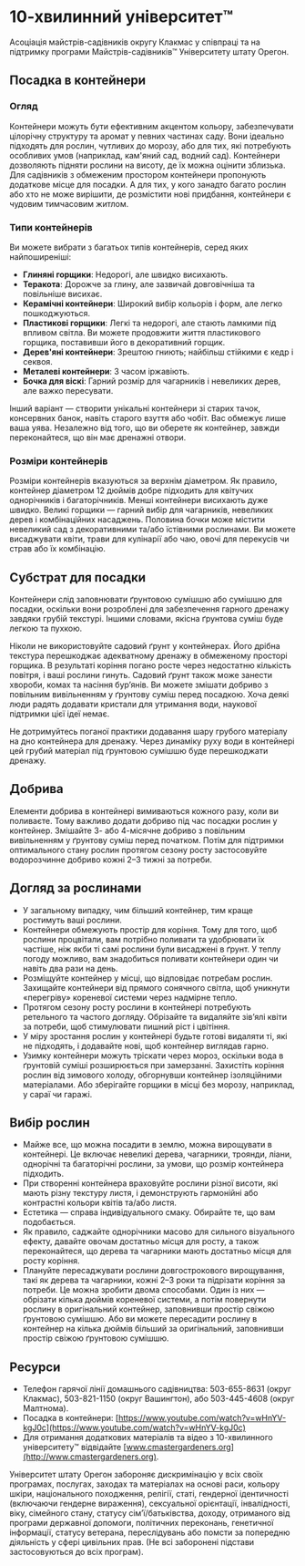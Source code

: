 # 10-хвилинний університет™

Асоціація майстрів-садівників округу Клакмас у співпраці та на підтримку програми Майстрів-садівників™ Університету штату Орегон.

## Посадка в контейнери

### Огляд

Контейнери можуть бути ефективним акцентом кольору, забезпечувати цілорічну структуру та аромат у певних частинах саду. Вони ідеально підходять для рослин, чутливих до морозу, або для тих, які потребують особливих умов (наприклад, кам'яний сад, водний сад). Контейнери дозволяють підняти рослини на висоту, де їх можна оцінити зблизька. Для садівників з обмеженим простором контейнери пропонують додаткове місце для посадки. А для тих, у кого занадто багато рослин або хто не може вирішити, де розмістити нові придбання, контейнери є чудовим тимчасовим житлом.

### Типи контейнерів

Ви можете вибрати з багатьох типів контейнерів, серед яких найпоширеніші:

- **Глиняні горщики**: Недорогі, але швидко висихають.  
- **Теракота**: Дорожче за глину, але зазвичай довговічніша та повільніше висихає.  
- **Керамічні контейнери**: Широкий вибір кольорів і форм, але легко пошкоджуються.  
- **Пластикові горщики**: Легкі та недорогі, але стають ламкими під впливом світла. Ви можете продовжити життя пластикового горщика, поставивши його в декоративний горщик.  
- **Дерев'яні контейнери**: Зрештою гниють; найбільш стійкими є кедр і секвоя.  
- **Металеві контейнери**: З часом іржавіють.  
- **Бочка для віскі**: Гарний розмір для чагарників і невеликих дерев, але важко пересувати.  

Інший варіант — створити унікальні контейнери зі старих тачок, консервних банок, навіть старого взуття або чобіт. Вас обмежує лише ваша уява. Незалежно від того, що ви оберете як контейнер, завжди переконайтеся, що він має дренажні отвори.

### Розміри контейнерів

Розміри контейнерів вказуються за верхнім діаметром. Як правило, контейнер діаметром 12 дюймів добре підходить для квітучих однорічників і багаторічників. Менші контейнери висихають дуже швидко. Великі горщики — гарний вибір для чагарників, невеликих дерев і комбінаційних насаджень. Половина бочки може містити невеликий сад з декоративними та/або їстівними рослинами. Ви можете висаджувати квіти, трави для кулінарії або чаю, овочі для перекусів чи страв або їх комбінацію.

## Субстрат для посадки

Контейнери слід заповнювати ґрунтовою сумішшю або сумішшю для посадки, оскільки вони розроблені для забезпечення гарного дренажу завдяки грубій текстурі. Іншими словами, якісна ґрунтова суміш буде легкою та пухкою.

Ніколи не використовуйте садовий ґрунт у контейнерах. Його дрібна текстура перешкоджає адекватному дренажу в обмеженому просторі горщика. В результаті коріння погано росте через недостатню кількість повітря, і ваші рослини гинуть. Садовий ґрунт також може занести хвороби, комах та насіння бур’янів. Ви можете змішати добриво з повільним вивільненням у ґрунтову суміш перед посадкою. Хоча деякі люди радять додавати кристали для утримання води, наукової підтримки цієї ідеї немає.

Не дотримуйтесь поганої практики додавання шару грубого матеріалу на дно контейнера для дренажу. Через динаміку руху води в контейнері цей грубий матеріал під ґрунтовою сумішшю буде перешкоджати дренажу.

## Добрива

Елементи добрива в контейнері вимиваються кожного разу, коли ви поливаєте. Тому важливо додати добриво під час посадки рослин у контейнер. Змішайте 3- або 4-місячне добриво з повільним вивільненням у ґрунтову суміш перед початком. Потім для підтримки оптимального стану рослин протягом сезону росту застосовуйте водорозчинне добриво кожні 2–3 тижні за потреби.

## Догляд за рослинами

- У загальному випадку, чим більший контейнер, тим краще ростимуть ваші рослини.  
- Контейнери обмежують простір для коріння. Тому для того, щоб рослини процвітали, вам потрібно поливати та удобрювати їх частіше, ніж якби ті самі рослини були висаджені в ґрунт. У теплу погоду можливо, вам знадобиться поливати контейнери один чи навіть два рази на день.  
- Розміщуйте контейнер у місці, що відповідає потребам рослин. Захищайте контейнери від прямого сонячного світла, щоб уникнути «перегріву» кореневої системи через надмірне тепло.  
- Протягом сезону росту рослини в контейнері потребують ретельного та частого догляду. Обрізайте та видаляйте зів’ялі квіти за потреби, щоб стимулювати пишний ріст і цвітіння.  
- У міру зростання рослин у контейнері будьте готові видаляти ті, які не підходять, і додавайте нові, щоб контейнер виглядав гарно.  
- Узимку контейнери можуть тріскати через мороз, оскільки вода в ґрунтовій суміші розширюється при замерзанні. Захистіть коріння рослин від зимового холоду, обгорнувши контейнер ізоляційними матеріалами. Або зберігайте горщики в місці без морозу, наприклад, у сараї чи гаражі.

## Вибір рослин

- Майже все, що можна посадити в землю, можна вирощувати в контейнері. Це включає невеликі дерева, чагарники, троянди, ліани, однорічні та багаторічні рослини, за умови, що розмір контейнера підходить.  
- При створенні контейнера враховуйте рослини різної висоти, які мають різну текстуру листя, і демонструють гармонійні або контрастні кольори квітів та/або листя.  
- Естетика — справа індивідуального смаку. Обирайте те, що вам подобається.  
- Як правило, саджайте однорічники масово для сильного візуального ефекту, давайте овочам достатньо місця для росту, а також переконайтеся, що дерева та чагарники мають достатньо місця для росту коріння.  
- Плануйте пересаджувати рослини довгострокового вирощування, такі як дерева та чагарники, кожні 2–3 роки та підрізати коріння за потреби. Це можна зробити двома способами. Один із них — обрізати кілька дюймів кореневої системи, а потім повернути рослину в оригінальний контейнер, заповнивши простір свіжою ґрунтовою сумішшю. Або ви можете пересадити рослину в контейнер на кілька дюймів більший за оригінальний, заповнивши простір свіжою ґрунтовою сумішшю.

## Ресурси

- Телефон гарячої лінії домашнього садівництва: 503-655-8631 (округ Клакмас), 503-821-1150 (округ Вашингтон), або 503-445-4608 (округ Малтнома).  
- Посадка в контейнери: [https://www.youtube.com/watch?v=wHnYV-kgJ0c](https://www.youtube.com/watch?v=wHnYV-kgJ0c)  
- Для отримання додаткових матеріалів та відео з 10-хвилинного університету™ відвідайте [www.cmastergardeners.org](http://www.cmastergardeners.org).  

Університет штату Орегон забороняє дискримінацію у всіх своїх програмах, послугах, заходах та матеріалах на основі раси, кольору шкіри, національного походження, релігії, статі, гендерної ідентичності (включаючи гендерне вираження), сексуальної орієнтації, інвалідності, віку, сімейного стану, статусу сім’ї/батьківства, доходу, отриманого від програми державної допомоги, політичних переконань, генетичної інформації, статусу ветерана, переслідувань або помсти за попередню діяльність у сфері цивільних прав. (Не всі заборонені підстави застосовуються до всіх програм).